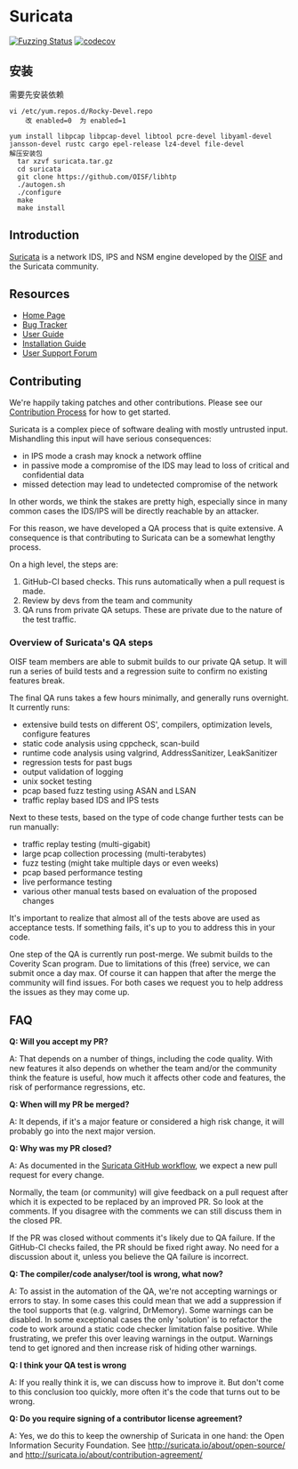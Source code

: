 # Suricata

[![Fuzzing Status](https://oss-fuzz-build-logs.storage.googleapis.com/badges/suricata.svg)](https://bugs.chromium.org/p/oss-fuzz/issues/list?sort=-opened&can=1&q=proj:suricata)
[![codecov](https://codecov.io/gh/OISF/suricata/branch/master/graph/badge.svg?token=QRyyn2BSo1)](https://codecov.io/gh/OISF/suricata)

## 安装
需要先安装依赖
```
vi /etc/yum.repos.d/Rocky-Devel.repo
	改 enabled=0  为 enabled=1

yum install libpcap libpcap-devel libtool pcre-devel libyaml-devel jansson-devel rustc cargo epel-release lz4-devel file-devel
解压安装包
  tar xzvf suricata.tar.gz
  cd suricata
  git clone https://github.com/OISF/libhtp
  ./autogen.sh
  ./configure
  make
  make install
```
## Introduction

[Suricata](https://suricata.io) is a network IDS, IPS and NSM engine
developed by the [OISF](https://oisf.net) and the Suricata community.

## Resources

- [Home Page](https://suricata.io)
- [Bug Tracker](https://redmine.openinfosecfoundation.org/projects/suricata)
- [User Guide](https://docs.suricata.io)
- [Installation Guide](https://docs.suricata.io/en/latest/install.html)
- [User Support Forum](https://forum.suricata.io)

## Contributing

We're happily taking patches and other contributions. Please see our
[Contribution
Process](https://docs.suricata.io/en/latest/devguide/codebase/contributing/contribution-process.html)
for how to get started.

Suricata is a complex piece of software dealing with mostly untrusted
input. Mishandling this input will have serious consequences:

* in IPS mode a crash may knock a network offline
* in passive mode a compromise of the IDS may lead to loss of critical
  and confidential data
* missed detection may lead to undetected compromise of the network

In other words, we think the stakes are pretty high, especially since
in many common cases the IDS/IPS will be directly reachable by an
attacker.

For this reason, we have developed a QA process that is quite
extensive. A consequence is that contributing to Suricata can be a
somewhat lengthy process.

On a high level, the steps are:

1. GitHub-CI based checks. This runs automatically when a pull request
   is made.
2. Review by devs from the team and community
3. QA runs from private QA setups. These are private due to the nature
   of the test traffic.

### Overview of Suricata's QA steps

OISF team members are able to submit builds to our private QA
setup. It will run a series of build tests and a regression suite to
confirm no existing features break.

The final QA runs takes a few hours minimally, and generally runs
overnight. It currently runs:

- extensive build tests on different OS', compilers, optimization
  levels, configure features
- static code analysis using cppcheck, scan-build
- runtime code analysis using valgrind, AddressSanitizer,
  LeakSanitizer
- regression tests for past bugs
- output validation of logging
- unix socket testing
- pcap based fuzz testing using ASAN and LSAN
- traffic replay based IDS and IPS tests

Next to these tests, based on the type of code change further tests
can be run manually:

- traffic replay testing (multi-gigabit)
- large pcap collection processing (multi-terabytes)
- fuzz testing (might take multiple days or even weeks)
- pcap based performance testing
- live performance testing
- various other manual tests based on evaluation of the proposed
  changes

It's important to realize that almost all of the tests above are used
as acceptance tests. If something fails, it's up to you to address
this in your code.

One step of the QA is currently run post-merge. We submit builds to
the Coverity Scan program. Due to limitations of this (free) service,
we can submit once a day max.  Of course it can happen that after the
merge the community will find issues. For both cases we request you to
help address the issues as they may come up.

## FAQ

__Q: Will you accept my PR?__

A: That depends on a number of things, including the code
quality. With new features it also depends on whether the team and/or
the community think the feature is useful, how much it affects other
code and features, the risk of performance regressions, etc.

__Q: When will my PR be merged?__

A: It depends, if it's a major feature or considered a high risk
change, it will probably go into the next major version.

__Q: Why was my PR closed?__

A: As documented in the [Suricata GitHub
workflow](https://docs.suricata.io/en/latest/devguide/codebase/contributing/github-pr-workflow.html),
we expect a new pull request for every change.

Normally, the team (or community) will give feedback on a pull request
after which it is expected to be replaced by an improved PR. So look
at the comments. If you disagree with the comments we can still
discuss them in the closed PR.

If the PR was closed without comments it's likely due to QA
failure. If the GitHub-CI checks failed, the PR should be fixed right
away. No need for a discussion about it, unless you believe the QA
failure is incorrect.

__Q: The compiler/code analyser/tool is wrong, what now?__

A: To assist in the automation of the QA, we're not accepting warnings
or errors to stay. In some cases this could mean that we add a
suppression if the tool supports that (e.g. valgrind, DrMemory). Some
warnings can be disabled. In some exceptional cases the only
'solution' is to refactor the code to work around a static code
checker limitation false positive. While frustrating, we prefer this
over leaving warnings in the output. Warnings tend to get ignored and
then increase risk of hiding other warnings.

__Q: I think your QA test is wrong__

A: If you really think it is, we can discuss how to improve it. But
don't come to this conclusion too quickly, more often it's the code
that turns out to be wrong.

__Q: Do you require signing of a contributor license agreement?__

A: Yes, we do this to keep the ownership of Suricata in one hand: the
Open Information Security Foundation. See
http://suricata.io/about/open-source/ and
http://suricata.io/about/contribution-agreement/

